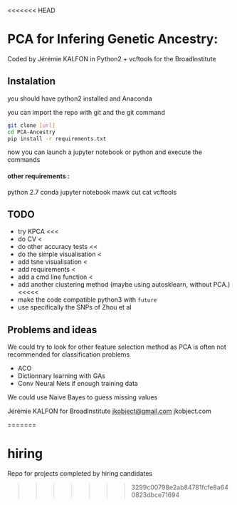 <<<<<<< HEAD
# PCA for Infering Genetic Ancestry:

Coded by Jérémie KALFON in Python2 + vcftools for the BroadInstitute

## Instalation

you should have python2 installed and Anaconda

you can import the repo with git and the git command

```bash
git clone [url] 
cd PCA-Ancestry
pip install -r requirements.txt
```

now you can launch a jupyter notebook or python
and execute the commands

#### other requirements :
python 2.7
conda
jupyter notebook
mawk
cut
cat
vcftools


## TODO

- try KPCA <<<
- do CV <
- do other accuracy tests <<
- do the simple visualisation <
- add tsne visualisation <
- add requirements <
- add a cmd line function <
- add another clustering method (maybe using autosklearn, without PCA.) <<<<<
- make the code compatible python3 with `future`
- use specifically the SNPs of Zhou et al

## Problems and ideas

We could try to look for other feature selection method as PCA is often not recommended for classification problems
- ACO 
- Dictionnary learning with GAs
- Conv Neural Nets if enough training data

We could use Naive Bayes to guess missing values



Jérémie KALFON for BroadInstitute
jkobject@gmail.com
jkobject.com



=======
# hiring
Repo for projects completed by hiring candidates
>>>>>>> 3299c00798e2ab84781fcfe8a640823dbce71694
